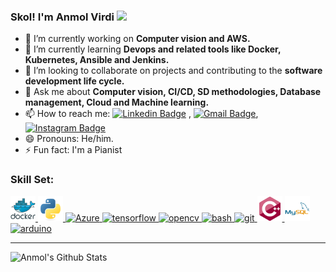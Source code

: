 ### Skol! I'm Anmol Virdi <img src="https://raw.githubusercontent.com/MartinHeinz/MartinHeinz/master/wave.gif" width="10px">

- 🔭 I’m currently working on **Computer vision and AWS.**
- 🌱 I’m currently learning **Devops and related tools like Docker, Kubernetes, Ansible and Jenkins.**
- 👯 I’m looking to collaborate on projects and contributing to the **software development life cycle.**
- 💬 Ask me about **Computer vision, CI/CD, SD methodologies, Database management, Cloud and Machine learning.** 
- 📫 How to reach me: [![Linkedin Badge](https://img.shields.io/badge/-LinkedIn-blue?style=flat-square&logo=Linkedin&logoColor=white&link=)](https://www.linkedin.com/in/anmol-virdi-10b4a719b/) , [![Gmail Badge](https://img.shields.io/badge/-Gmail-c14438?style=flat-square&logo=Gmail&logoColor=white&link=mailto:anmolvirdi70@gmail.com)](mailto:anmolvirdi70@gmail.com), [![Instagram Badge](https://img.shields.io/badge/Instagram-%23E4405F.svg?&style=flat-square&logo=instagram&logoColor=white)](https://www.instagram.com/_anmolvirdi_/)
- 😄 Pronouns: He/him.
- ⚡ Fun fact: I'm a Pianist

### Skill Set:

</a> <a href="https://www.docker.com/" target="_blank"> <img src="https://raw.githubusercontent.com/devicons/devicon/master/icons/docker/docker-original-wordmark.svg" alt="docker" width="40" height="40"/> </a>
<a href="https://www.python.org" target="_blank"> <img src="https://raw.githubusercontent.com/devicons/devicon/master/icons/python/python-original.svg" alt="python" width="40" height="40"/> </a> 
<a href="https://azure.microsoft.com/" target="_blank"> <img src="https://www.vectorlogo.zone/logos/microsoft_azure/microsoft_azure-icon.svg" alt="Azure" width="40" height="40"/> </a> 
<a href="https://www.tensorflow.org" target="_blank"> <img src="https://www.vectorlogo.zone/logos/tensorflow/tensorflow-icon.svg" alt="tensorflow" width="40" height="40"/> </a> 
<a href="https://opencv.org/" target="_blank"> <img src="https://www.vectorlogo.zone/logos/opencv/opencv-icon.svg" alt="opencv" width="40" height="40"/> </a>
<a href="https://www.gnu.org/software/bash/" target="_blank"> <img src="https://www.vectorlogo.zone/logos/gnu_bash/gnu_bash-icon.svg" alt="bash" width="40" height="40"/> </a> 
<a href="https://git-scm.com/" target="_blank"> <img src="https://www.vectorlogo.zone/logos/git-scm/git-scm-icon.svg" alt="git" width="40" height="40"/> </a> 
<a href="https://www.w3schools.com/cpp/" target="_blank"> <img src="https://raw.githubusercontent.com/devicons/devicon/master/icons/cplusplus/cplusplus-original.svg" alt="cplusplus" width="40" height="40"/> </a>
<a href="https://www.mysql.com/" target="_blank"> <img src="https://raw.githubusercontent.com/devicons/devicon/master/icons/mysql/mysql-original-wordmark.svg" alt="mysql" width="40" height="40"/>   </a>
<a href="https://www.arduino.cc/" target="_blank"> <img src="https://cdn.worldvectorlogo.com/logos/arduino-1.svg" alt="arduino" width="40" height="40"/> </a>
<!---<a href="https://kubernetes.io" target="_blank"> <img src="https://www.vectorlogo.zone/logos/kubernetes/kubernetes-icon.svg" alt="kubernetes" width="40" height="40"/> </a>--->
---

<img align='left' alt="Anmol's Github Stats" src="https://github-readme-stats.vercel.app/api?username=AnmolVirdi&show_icons=true&high_border=true&theme=react">
